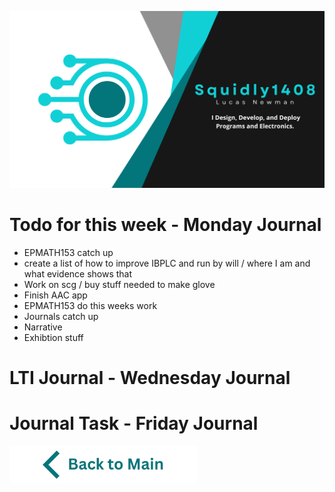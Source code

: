 ![Header](https://raw.githubusercontent.com/Squidly1408/Journals-Term-1-2024/main/title.png
)
# Todo for this week - Monday Journal
- EPMATH153 catch up
- create a list of how to improve IBPLC and run by will / where I am and what evidence shows that
- Work on scg / buy stuff needed to make glove
- Finish AAC app
- EPMATH153 do this weeks work   
- Journals catch up
- Narrative
- Exhibtion stuff

 

# LTI Journal - Wednesday Journal

# Journal Task - Friday Journal



[![back to main](https://raw.githubusercontent.com/Squidly1408/Journals-Term-1-2024/main/Back%20to%20Main.png)](https://github.com/Squidly1408/Journals-Term-1-2024/blob/main/Readme.md)